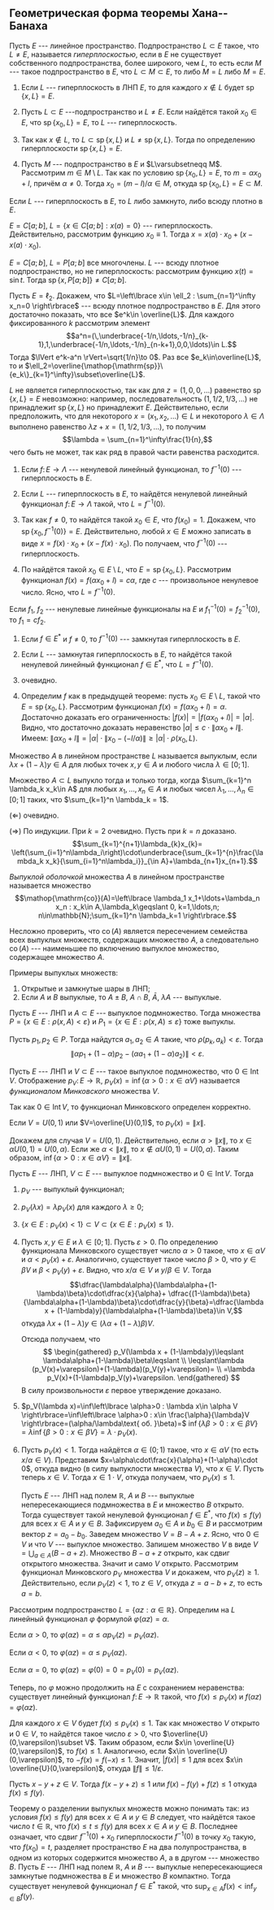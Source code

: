 Геометрическая форма теоремы Хана--Банаха
-----------------------------------------

Пусть $E$ --- линейное пространство. Подпространство $L\subset E$ такое, что $L\ne E$, называется *гиперплоскостью*, если в $E$ не существует собственного подпространства, более широкого, чем $L$, то есть если $M$ --- такое подпространство в $E$, что $L\subset M\subset E$, то либо $M=L$ либо $M=E$.

1) Если $L$ --- гиперплоскость в ЛНП $E$, то для каждого $x\notin L$ будет
$\mathop{\mathrm{sp}}\{x,L\}=E$. 
2) Пусть $L\subset E$ ---подпространство и $L\ne E$. Если найдётся такой $x_0\in E$, что
$\mathop{\mathrm{sp}}\{x_0,L\}=E$, то $L$ --- гиперплоскость.


1) Так как $x\notin L$, то $L\subset\mathop{\mathrm{sp}}\{x,L\}$ и $L\ne\mathop{\mathrm{sp}}\{x,L\}$. 
 Тогда по определению гиперплоскости $\mathop{\mathrm{sp}}\{x,L\}=E$.

2) Пусть $M$ --- подпространство в $E$ и $L\varsubsetneqq M$. 
 Рассмотрим $m\in M\setminus L$. 
 Так как по условию $\mathop{\mathrm{sp}}\{x_0,L\}=E$, то $m=\alpha x_0 + l$, причём $\alpha\ne 0$. Тогда $x_0=(m-l)/\alpha \in M$, откуда $\mathop{\mathrm{sp}}\{x_0,L\}=E\subset M$.

Если $L$ --- гиперплоскость в $E$, то $L$ либо замкнуто, либо всюду плотно в $E$.

$E=C[a;b]$, $L=\left\lbrace x\in C[a;b] : x(a)=0 \right\rbrace$ --- гиперплоскость. Действительно, рассмотрим функцию $x_0\equiv 1$. 
Тогда $x=x(a)\cdot x_0 + (x-x(a)\cdot x_0)$.

$E=C[a;b]$, $L=P[a;b]$ все многочлены. $L$ --- всюду плотное подпространство, но не гиперплоскость: рассмотрим функцию $x(t)=\sin t$. 
Тогда $\mathop{\mathrm{sp}}\{x, P[a;b]\}\ne C[a;b]$.

Пусть $E=\ell_2$. 
Докажем, что $L=\left\lbrace x\in \ell_2 : \sum_{n=1}^\infty x_n=0 \right\rbrace$ --- всюду плотное подпространство в $E$. Для этого достаточно показать, что все $e^k\in \overline{L}$. 
Для каждого фиксированного $k$ рассмотрим элемент $$a^n=(\,\underbrace{-1/n,\ldots,-1/n}_{k-1},1,\underbrace{-1/n,\ldots,-1/n}_{n-k+1},0,0,\ldots)\in L.$$ 
Тогда $\lVert e^k-a^n \rVert=\sqrt{1/n}\to 0$. 
Раз все $e_k\in\overline{L}$, то и $\ell_2=\overline{\mathop{\mathrm{sp}}\{e_k\}_{k=1}^\infty}\subset\overline{L}$.

$L$ не является гиперплоскостью, так как для $z=(1,0,0,\ldots)$ равенство $\mathop{\mathrm{sp}}\{x,L\}=E$ невозможно: например, последовательность $(1, 1/2, 1/3, \ldots)$ не принадлежит $\mathop{\mathrm{sp}}\{x,L\}$ но принадлежит $E$. Действительно, если предположить, что для некоторого $x = (x_1,x_2,\ldots)\in L$ и
некоторого $\lambda\in \Lambda$ выполнено равенство $\lambda z+x = (1, 1/2, 1/3, \ldots)$, то получим $$\lambda = \sum_{n=1}^\infty\frac{1}{n},$$ чего быть не может, так как ряд в правой части равенства расходится.

1) Если $f\colon E\to\Lambda$ --- ненулевой линейный функционал, то $f^{-1}(0)$ --- гиперплоскость в $E$.
2) Если $L$ --- гиперплоскость в $E$, то найдётся ненулевой линейный функционал $f\colon E\to\Lambda$ такой, что $L=f^{-1}(0)$.

1) Так как $f\ne 0$, то найдётся такой $x_0\in E$, что $f(x_0)=1$.
 Докажем, что $\mathop{\mathrm{sp}}\{x_0,f^{-1}(0)\}=E$. 
 Действительно, любой $x\in E$ можно записать в виде $x=f(x)\cdot x_0 + (x-f(x)\cdot x_0)$. По получаем, что $f^{-1}(0)$ --- гиперплоскость.

2) По найдётся такой $x_0\in E\setminus L$, что $E=\mathop{\mathrm{sp}}\{x_0,L\}$. Рассмотрим функционал $f(x)=f(\alpha x_0 +l)=c\alpha$, где $c$ --- произвольное ненулевое число. 
	Ясно, что $L=f^{-1}(0)$.

Если $f_1$, $f_2$ --- ненулевые линейные функционалы на $E$ и $f^{-1}_1(0)=f^{-1}_2(0)$, то $f_1=cf_2$.

1) Если $f\in E^\ast$ и $f\ne 0$, то $f^{-1}(0)$ --- замкнутая гиперплоскость в $E$.

2) Если $L$ --- замкнутая гиперплоскость в $E$, то найдётся такой ненулевой линейный функционал $f\in E^\ast$, что $L=f^{-1}(0)$.

1) очевидно.

2) Определим $f$ как в предыдущей теореме: пусть $x_0\in E\setminus L$, такой что $E=\mathop{\mathrm{sp}}\{x_0,L\}$. Рассмотрим функционал $f(x)=f(\alpha x_0 +l)=\alpha$. Достаточно доказать его ограниченность: $\lvert f(x) \rvert=\lvert f(\alpha x_0 +l) \rvert=\lvert \alpha \rvert$.
	Видно, что достаточно доказать неравенство $\lvert \alpha \rvert\leqslant c\cdot\lVert \alpha x_0 +l \rVert$. 
	Имеем: $\lVert \alpha x_0 +l \rVert=\lvert \alpha \rvert\cdot\lVert x_0-(-l/\alpha) \rVert\geqslant \lvert \alpha \rvert\cdot\rho(x_0,L)$.
	

Множество $A$ в линейном пространстве $L$ называется *выпуклым*, если $\lambda x + (1-\lambda)y \in A$ для любых точек $x,y\in A$ и любого числа $\lambda\in [0;1]$.

Множество $A\subset L$ выпукло тогда и только тогда, когда $\sum_{k=1}^n \lambda_k x_k\in A$ для любых $x_1,\ldots, x_n \in A$ и любых чисел $\lambda_1,\ldots ,\lambda_n\in [0;1]$ таких, что $\sum_{k=1}^n \lambda_k = 1$.

$(\Longleftarrow)$ очевидно.

$(\Longrightarrow)$ По индукции. 
При $k=2$ очевидно. Пусть при $k=n$ доказано.
$$\sum_{k=1}^{n+1}\lambda_{k}x_{k}= \left(\sum_{i=1}^n\lambda_i\right)\cdot\underbrace{\sum_{k=1}^{n}\frac{\lambda_k x_k}{\sum_{i=1}^n\lambda_i}}_{\in A}+\lambda_{n+1}x_{n+1}.$$

*Выпуклой оболочкой* множества $A$ в линейном пространстве называется множество $$\mathop{\mathrm{co}}(A)=\left\lbrace \lambda_1 x_1+\ldots+\lambda_n x_n : x_k\in A,\lambda_k\geqslant 0, k=1,\ldots,n; n\in\mathbb{N};\sum_{k=1}^n \lambda_k=1 \right\rbrace.$$

Несложно проверить, что $\mathop{\mathrm{co}}(A)$ является пересечением семейства всех выпуклых множеств, содержащих множество $A$, а следовательно $\mathop{\mathrm{co}}(A)$ --- наименьшее по включению выпуклое множество, содержащее множество $A$.

Примеры выпуклых множеств: 
1) Открытые и замкнутые шары в ЛНП; 
2) Если $A$ и $B$ выпуклые, то $A\pm B$, $A\cap B$, $\bar{A}$, $\lambda A$ --- выпуклые.

Пусть $E$ --- ЛНП и $A\subset E$ --- выпуклое подмножество. 
Тогда множества $P=\left\lbrace x\in E : \rho(x,A)<\varepsilon \right\rbrace$ и
$P_1=\left\lbrace x\in E : \rho(x,A)\leqslant\varepsilon \right\rbrace$ тоже выпуклы.

Пусть $p_1,\,p_2 \in P$. 
Тогда найдутся $a_1,\,a_2 \in A$ такие, что $\rho(p_k,a_k)<\varepsilon$. 
Тогда $$\lVert \alpha p_1+(1-\alpha)p_2-(\alpha a_1 + (1-\alpha)a_2) \rVert<\varepsilon.$$

Пусть $E$ --- ЛНП и $V\subset E$ --- такое выпуклое подмножество, что $0\in \mathop{\mathrm{Int}}V$. 
Отображение $p_V\colon E\to\mathbb{R}$, $p_V(x)=\inf\left\lbrace \alpha>0 : x\in \alpha V \right\rbrace$ называется *функционалом Минковского* множества $V$.

Так как $0\in \mathop{\mathrm{Int}}V$, то функционал Минковского определен корректно.

Если $V=U(0,1)$ или $V=\overline{U}(0,1)$, то $p_V(x)=\lVert x \rVert$. 

Докажем для случая $V=U(0,1)$. 
Действительно, если $\alpha > \lVert x \rVert$, то $x\in\alpha U(0,1)=U(0,\alpha)$. Если же $\alpha < \lVert x \rVert$, то $x\notin\alpha U(0,1)= U(0,\alpha)$.
Таким образом, $\inf\left\lbrace \alpha>0 : x\in \alpha V \right\rbrace=\lVert x \rVert$.

Пусть $E$ --- ЛНП, $V\subset E$ --- выпуклое подмножество и $0\in \mathop{\mathrm{Int}}V$. 
Тогда

1)  $p_V$ --- выпуклый функционал;

2)  $p_V(\lambda x)=\lambda p_V(x)$ для каждого $\lambda\geqslant 0$;

3)  $\left\lbrace x\in E : p_V(x)<1 \right\rbrace\subset V\subset \left\lbrace x\in E : p_V(x)\leqslant 1 \right\rbrace$.


1) Пусть $x,y\in E$ и $\lambda\in [0;1]$. 
	Пусть $\varepsilon>0$. 
	По определению функционала Минковского существует число $\alpha>0$ такое, что $x\in\alpha V$ и $\alpha<p_V(x)+\varepsilon$. 
	Аналогично, существует такое число $\beta>0$, что $y\in\beta V$ и $\beta<p_V(y)+\varepsilon$. 
	Видно, что $x/\alpha\in V$ и $y/\beta\in V$. 
	Тогда $$\dfrac{\lambda\alpha}{\lambda\alpha+(1-\lambda)\beta}\cdot\dfrac{x}{\alpha}+ \dfrac{(1-\lambda)\beta}{\lambda\alpha+(1-\lambda)\beta}\cdot\dfrac{y}{\beta}=\dfrac{\lambda x + (1-\lambda)y}{\lambda\alpha+(1-\lambda)\beta}\in V,$$ откуда $\lambda x + (1-\lambda)y\in (\lambda\alpha+(1-\lambda)\beta)V$. 
	
	Отсюда получаем, что 
	$$
	\begin{gathered} p_V(\lambda x + (1-\lambda)y)\leqslant \lambda\alpha+(1-\lambda)\beta\leqslant 
	\\ 
	\leqslant\lambda (p_V(x)+\varepsilon)+(1-\lambda)(p_V(y)+\varepsilon)= 
	\\ 
	=\lambda p_V(x)+(1-\lambda)p_V(y)+\varepsilon.
	\end{gathered}
$$
В силу произвольности $\varepsilon$ первое утверждение доказано.

2)  $p_V(\lambda x)=\inf\left\lbrace \alpha>0 : \lambda x\in \alpha V \right\rbrace=\inf\left\lbrace \alpha>0 : x\in \frac{\alpha}{\lambda}V \right\rbrace=(\alpha/\lambda\text{ об. }\beta)=$
	$\inf\left\lbrace \lambda\beta>0 : x\in\beta V \right\rbrace =\lambda\inf\left\lbrace \beta>0 : x\in\beta V \right\rbrace=\lambda\cdot p_V(x)$.

3) Пусть $p_V(x)<1$. Тогда найдётся $\alpha\in (0;1)$ такое, что $x\in\alpha V$ (то есть $x/\alpha\in V$). 
	Представим $x=\alpha\cdot\frac{x}{\alpha}+(1-\alpha)\cdot 0$, откуда видно (в силу выпуклости множества $V$), что $x\in V$.
	Пусть теперь $x\in V$. Тогда $x\in 1\cdot V$, откуда получаем, что $p_V(x)\leqslant 1$.
	
	Пусть $E$ --- ЛНП над полем $\mathbb{R}$, $A$ и $B$ --- выпуклые непересекающиеся подмножества в $E$ и множество $B$ открыто. 
	Тогда существует такой ненулевой функционал $f\in E^\ast$, что $f(x)\leqslant f(y)$ для всех $x\in A$ и $y\in B$. 
	Зафиксируем $a_0\in A$ и $b_0\in B$ и рассмотрим вектор $z=a_0-b_0$.
	Заведем множество $V=B-A+z$. Ясно, что $0\in V$ и что $V$ --- выпуклое множество. Запишем множество $V$ в виде $V=\bigcup_{a\in A}(B-a+z)$. 
	Множество $B-a+z$ открыто, как сдвиг открытого множества. 
	Значит и само $V$ открыто. Рассмотрим функционал Минковского $p_V$ множества $V$ и докажем, что $p_V(z)\geqslant 1$. Действительно, если $p_V(z)<1$, то $z\in V$, откуда $z=a-b+z$, то есть $a=b$.

Рассмотрим подпространство $L=\left\lbrace \alpha z : \alpha\in\mathbb{R} \right\rbrace$. 
Определим на $L$ линейный функционал $\varphi$ формулой
$\varphi(\alpha z)=\alpha$.

Если $\alpha>0$, то $\varphi(\alpha z)=\alpha\leqslant\alpha p_V(z)=p_V(\alpha z)$.

Если $\alpha<0$, то $\varphi(\alpha z)=\alpha\leqslant p_V(\alpha z)$.

Если $\alpha=0$, то $\varphi(\alpha z)=\varphi(0)=0=p_V(0)=p_V(\alpha z)$.

Теперь, по $\varphi$ можно продолжить на $E$ с сохранением неравенства: 
существует линейный функционал $f\colon E\to\mathbb{R}$ такой, что $f(x)\leqslant p_V(x)$ и $f(\alpha z)=\varphi(\alpha z)$.

Для каждого $x\in V$ будет $f(x)\leqslant p_V(x)\leqslant 1$. 
Так как множество $V$ открыто и $0\in V$, то найдётся такое число $\varepsilon>0$, что $\overline{U}(0,\varepsilon)\subset V$. 
Таким образом, если $x\in \overline{U}(0,\varepsilon)$, то $f(x)\leqslant 1$.
Аналогично, если $x\in \overline{U}(0,\varepsilon)$, то $-f(x)=f(-x)\leqslant 1$. Значит, $\lvert f(x) \rvert\leqslant 1$ для всех $x\in \overline{U}(0,\varepsilon)$, откуда $\lVert f \rVert\leqslant 1/\varepsilon$.

Пусть $x-y+z \in V$. 
Тогда $f(x-y+z)\leqslant 1$ или $f(x)-f(y)+f(z)\leqslant 1$ откуда $f(x)\leqslant f(y)$.

Теорему о разделении выпуклых множеств можно понимать так: из условия $f(x)\leqslant f(y)$ для всех $x\in A$ и $y\in B$ следует, что найдётся такое число $t\in\mathbb{R}$, что $f(x)\leqslant t\leqslant f(y)$ для всех $x\in A$ и $y\in B$. 
Последнее означает, что сдвиг $f^{-1}(0)+x_0$ гиперплоскости $f^{-1}(0)$ в точку $x_0$ такую, что $f(x_0)=t$, разделяет пространство $E$ на два полупространства, в одном из которых содержится множество $A$, а в другом --- множество $B$. 
Пусть $E$ --- ЛНП над полем $\mathbb{R}$, $A$ и $B$ --- выпуклые непересекающиеся замкнутые подмножества в $E$ и множество $B$ компактно.
Тогда существует ненулевой функционал $f\in E^\ast$ такой, что $\sup_{x\in A} f(x)<\inf_{y\in B}f(y)$.